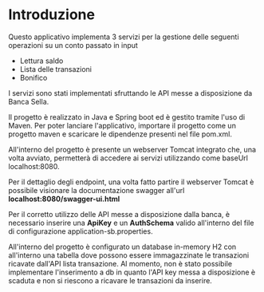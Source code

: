 # Introduzione
Questo applicativo implementa 3 servizi per la gestione delle seguenti operazioni su un conto passato in input
- Lettura saldo
- Lista delle transazioni
- Bonifico

I servizi sono stati implementati sfruttando le API messe a disposizione da Banca Sella.

Il progetto è realizzato in Java e Spring boot ed è gestito tramite l'uso di Maven. 
Per poter lanciare l'applicativo, importare il progetto come un progetto maven e scaricare le dipendenze presenti nel file pom.xml. 

All'interno del progetto è presente un webserver Tomcat integrato che, una volta avviato, permetterà di accedere ai servizi utilizzando come baseUrl localhost:8080.

Per il dettaglio degli endpoint, una volta fatto partire il webserver Tomcat è possibile visionare la documentazione swagger all'url **localhost:8080/swagger-ui.html**


Per il corretto utilizzo delle API messe a disposizione dalla banca, è necessario inserire una **ApiKey** e un **AuthSchema** valido all'interno del file di configurazione application-sb.properties.

All'interno del progetto è configurato un database in-memory H2 con all'interno una tabella dove possono essere immagazzinate le transazioni ricavate dall'API lista transazione. Al momento, non è stato possibile implementare l'inserimento a db in quanto l'API key messa  a disposizione è scaduta e non si riescono a ricavare le transazioni da inserire.
